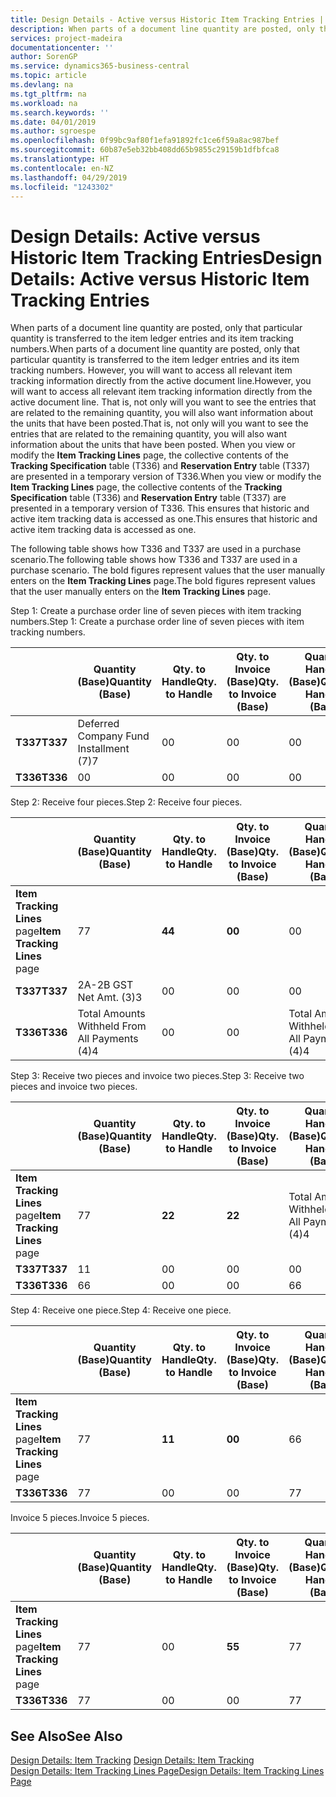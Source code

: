 ```yaml
---
title: Design Details - Active versus Historic Item Tracking Entries | Microsoft Docs
description: When parts of a document line quantity are posted, only that particular quantity is transferred to the item ledger entries and its item tracking numbers. However, you will want to access all relevant item tracking information directly from the active document line. That is, not only will you want to see the entries that are related to the remaining quantity, you will also want information about the units that have been posted. When you view or modify the **Item Tracking Lines** page, the collective contents of the **Tracking Specification** table (T336) and **Reservation Entry** table (T337) are presented in a temporary version of T336. This ensures that historic and active item tracking data is accessed as one.
services: project-madeira
documentationcenter: ''
author: SorenGP
ms.service: dynamics365-business-central
ms.topic: article
ms.devlang: na
ms.tgt_pltfrm: na
ms.workload: na
ms.search.keywords: ''
ms.date: 04/01/2019
ms.author: sgroespe
ms.openlocfilehash: 0f99bc9af80f1efa91892fc1ce6f59a8ac987bef
ms.sourcegitcommit: 60b87e5eb32bb408dd65b9855c29159b1dfbfca8
ms.translationtype: HT
ms.contentlocale: en-NZ
ms.lasthandoff: 04/29/2019
ms.locfileid: "1243302"
---
```

# <a name="design-details-active-versus-historic-item-tracking-entries"></a><span data-ttu-id="09547-107">Design Details: Active versus Historic Item Tracking Entries</span><span class="sxs-lookup"><span data-stu-id="09547-107">Design Details: Active versus Historic Item Tracking Entries</span></span>
<span data-ttu-id="09547-108">When parts of a document line quantity are posted, only that particular quantity is transferred to the item ledger entries and its item tracking numbers.</span><span class="sxs-lookup"><span data-stu-id="09547-108">When parts of a document line quantity are posted, only that particular quantity is transferred to the item ledger entries and its item tracking numbers.</span></span> <span data-ttu-id="09547-109">However, you will want to access all relevant item tracking information directly from the active document line.</span><span class="sxs-lookup"><span data-stu-id="09547-109">However, you will want to access all relevant item tracking information directly from the active document line.</span></span> <span data-ttu-id="09547-110">That is, not only will you want to see the entries that are related to the remaining quantity, you will also want information about the units that have been posted.</span><span class="sxs-lookup"><span data-stu-id="09547-110">That is, not only will you want to see the entries that are related to the remaining quantity, you will also want information about the units that have been posted.</span></span> <span data-ttu-id="09547-111">When you view or modify the **Item Tracking Lines** page, the collective contents of the **Tracking Specification** table (T336) and **Reservation Entry** table (T337) are presented in a temporary version of T336.</span><span class="sxs-lookup"><span data-stu-id="09547-111">When you view or modify the **Item Tracking Lines** page, the collective contents of the **Tracking Specification** table (T336) and **Reservation Entry** table (T337) are presented in a temporary version of T336.</span></span> <span data-ttu-id="09547-112">This ensures that historic and active item tracking data is accessed as one.</span><span class="sxs-lookup"><span data-stu-id="09547-112">This ensures that historic and active item tracking data is accessed as one.</span></span>  

 <span data-ttu-id="09547-113">The following table shows how T336 and T337 are used in a purchase scenario.</span><span class="sxs-lookup"><span data-stu-id="09547-113">The following table shows how T336 and T337 are used in a purchase scenario.</span></span> <span data-ttu-id="09547-114">The bold figures represent values that the user manually enters on the **Item Tracking Lines** page.</span><span class="sxs-lookup"><span data-stu-id="09547-114">The bold figures represent values that the user manually enters on the **Item Tracking Lines** page.</span></span>  

 <span data-ttu-id="09547-115">Step 1: Create a purchase order line of seven pieces with item tracking numbers.</span><span class="sxs-lookup"><span data-stu-id="09547-115">Step 1: Create a purchase order line of seven pieces with item tracking numbers.</span></span>  

||<span data-ttu-id="09547-116">**Quantity (Base)**</span><span class="sxs-lookup"><span data-stu-id="09547-116">**Quantity (Base)**</span></span>|<span data-ttu-id="09547-117">**Qty. to Handle**</span><span class="sxs-lookup"><span data-stu-id="09547-117">**Qty. to Handle**</span></span>|<span data-ttu-id="09547-118">**Qty. to Invoice (Base)**</span><span class="sxs-lookup"><span data-stu-id="09547-118">**Qty. to Invoice (Base)**</span></span>|<span data-ttu-id="09547-119">**Quantity Handled (Base)**</span><span class="sxs-lookup"><span data-stu-id="09547-119">**Quantity Handled (Base)**</span></span>|<span data-ttu-id="09547-120">**Quantity Invoiced (Base)**</span><span class="sxs-lookup"><span data-stu-id="09547-120">**Quantity Invoiced (Base)**</span></span>|  
|-|----------------------------------------------|--------------------------------------------|------------------------------------------------------|-------------------------------------------------------|--------------------------------------------------------|  
|<span data-ttu-id="09547-121">**T337**</span><span class="sxs-lookup"><span data-stu-id="09547-121">**T337**</span></span>|<span data-ttu-id="09547-122">Deferred Company Fund Installment (7)</span><span class="sxs-lookup"><span data-stu-id="09547-122">7</span></span>|<span data-ttu-id="09547-123">0</span><span class="sxs-lookup"><span data-stu-id="09547-123">0</span></span>|<span data-ttu-id="09547-124">0</span><span class="sxs-lookup"><span data-stu-id="09547-124">0</span></span>|<span data-ttu-id="09547-125">0</span><span class="sxs-lookup"><span data-stu-id="09547-125">0</span></span>|<span data-ttu-id="09547-126">0</span><span class="sxs-lookup"><span data-stu-id="09547-126">0</span></span>|  
|<span data-ttu-id="09547-127">**T336**</span><span class="sxs-lookup"><span data-stu-id="09547-127">**T336**</span></span>|<span data-ttu-id="09547-128">0</span><span class="sxs-lookup"><span data-stu-id="09547-128">0</span></span>|<span data-ttu-id="09547-129">0</span><span class="sxs-lookup"><span data-stu-id="09547-129">0</span></span>|<span data-ttu-id="09547-130">0</span><span class="sxs-lookup"><span data-stu-id="09547-130">0</span></span>|<span data-ttu-id="09547-131">0</span><span class="sxs-lookup"><span data-stu-id="09547-131">0</span></span>|<span data-ttu-id="09547-132">0</span><span class="sxs-lookup"><span data-stu-id="09547-132">0</span></span>|  

 <span data-ttu-id="09547-133">Step 2: Receive four pieces.</span><span class="sxs-lookup"><span data-stu-id="09547-133">Step 2: Receive four pieces.</span></span>  

||<span data-ttu-id="09547-134">**Quantity (Base)**</span><span class="sxs-lookup"><span data-stu-id="09547-134">**Quantity (Base)**</span></span>|<span data-ttu-id="09547-135">**Qty. to Handle**</span><span class="sxs-lookup"><span data-stu-id="09547-135">**Qty. to Handle**</span></span>|<span data-ttu-id="09547-136">**Qty. to Invoice (Base)**</span><span class="sxs-lookup"><span data-stu-id="09547-136">**Qty. to Invoice (Base)**</span></span>|<span data-ttu-id="09547-137">**Quantity Handled (Base)**</span><span class="sxs-lookup"><span data-stu-id="09547-137">**Quantity Handled (Base)**</span></span>|<span data-ttu-id="09547-138">**Quantity Invoiced (Base)**</span><span class="sxs-lookup"><span data-stu-id="09547-138">**Quantity Invoiced (Base)**</span></span>|  
|-|----------------------------------------------|--------------------------------------------|------------------------------------------------------|-------------------------------------------------------|--------------------------------------------------------|  
|<span data-ttu-id="09547-139">**Item Tracking Lines** page</span><span class="sxs-lookup"><span data-stu-id="09547-139">**Item Tracking Lines** page</span></span>|<span data-ttu-id="09547-140">7</span><span class="sxs-lookup"><span data-stu-id="09547-140">7</span></span>|<span data-ttu-id="09547-141">**4**</span><span class="sxs-lookup"><span data-stu-id="09547-141">**4**</span></span>|<span data-ttu-id="09547-142">**0**</span><span class="sxs-lookup"><span data-stu-id="09547-142">**0**</span></span>|<span data-ttu-id="09547-143">0</span><span class="sxs-lookup"><span data-stu-id="09547-143">0</span></span>|<span data-ttu-id="09547-144">0</span><span class="sxs-lookup"><span data-stu-id="09547-144">0</span></span>|  
|<span data-ttu-id="09547-145">**T337**</span><span class="sxs-lookup"><span data-stu-id="09547-145">**T337**</span></span>|<span data-ttu-id="09547-146">2A-2B GST Net Amt. (3)</span><span class="sxs-lookup"><span data-stu-id="09547-146">3</span></span>|<span data-ttu-id="09547-147">0</span><span class="sxs-lookup"><span data-stu-id="09547-147">0</span></span>|<span data-ttu-id="09547-148">0</span><span class="sxs-lookup"><span data-stu-id="09547-148">0</span></span>|<span data-ttu-id="09547-149">0</span><span class="sxs-lookup"><span data-stu-id="09547-149">0</span></span>|<span data-ttu-id="09547-150">0</span><span class="sxs-lookup"><span data-stu-id="09547-150">0</span></span>|  
|<span data-ttu-id="09547-151">**T336**</span><span class="sxs-lookup"><span data-stu-id="09547-151">**T336**</span></span>|<span data-ttu-id="09547-152">Total Amounts Withheld From All Payments (4)</span><span class="sxs-lookup"><span data-stu-id="09547-152">4</span></span>|<span data-ttu-id="09547-153">0</span><span class="sxs-lookup"><span data-stu-id="09547-153">0</span></span>|<span data-ttu-id="09547-154">0</span><span class="sxs-lookup"><span data-stu-id="09547-154">0</span></span>|<span data-ttu-id="09547-155">Total Amounts Withheld From All Payments (4)</span><span class="sxs-lookup"><span data-stu-id="09547-155">4</span></span>|<span data-ttu-id="09547-156">0</span><span class="sxs-lookup"><span data-stu-id="09547-156">0</span></span>|  

 <span data-ttu-id="09547-157">Step 3: Receive two pieces and invoice two pieces.</span><span class="sxs-lookup"><span data-stu-id="09547-157">Step 3: Receive two pieces and invoice two pieces.</span></span>  

||<span data-ttu-id="09547-158">**Quantity (Base)**</span><span class="sxs-lookup"><span data-stu-id="09547-158">**Quantity (Base)**</span></span>|<span data-ttu-id="09547-159">**Qty. to Handle**</span><span class="sxs-lookup"><span data-stu-id="09547-159">**Qty. to Handle**</span></span>|<span data-ttu-id="09547-160">**Qty. to Invoice (Base)**</span><span class="sxs-lookup"><span data-stu-id="09547-160">**Qty. to Invoice (Base)**</span></span>|<span data-ttu-id="09547-161">**Quantity Handled (Base)**</span><span class="sxs-lookup"><span data-stu-id="09547-161">**Quantity Handled (Base)**</span></span>|<span data-ttu-id="09547-162">**Quantity Invoiced (Base)**</span><span class="sxs-lookup"><span data-stu-id="09547-162">**Quantity Invoiced (Base)**</span></span>|  
|-|----------------------------------------------|--------------------------------------------|------------------------------------------------------|-------------------------------------------------------|--------------------------------------------------------|  
|<span data-ttu-id="09547-163">**Item Tracking Lines** page</span><span class="sxs-lookup"><span data-stu-id="09547-163">**Item Tracking Lines** page</span></span>|<span data-ttu-id="09547-164">7</span><span class="sxs-lookup"><span data-stu-id="09547-164">7</span></span>|<span data-ttu-id="09547-165">**2**</span><span class="sxs-lookup"><span data-stu-id="09547-165">**2**</span></span>|<span data-ttu-id="09547-166">**2**</span><span class="sxs-lookup"><span data-stu-id="09547-166">**2**</span></span>|<span data-ttu-id="09547-167">Total Amounts Withheld From All Payments (4)</span><span class="sxs-lookup"><span data-stu-id="09547-167">4</span></span>|<span data-ttu-id="09547-168">0</span><span class="sxs-lookup"><span data-stu-id="09547-168">0</span></span>|  
|<span data-ttu-id="09547-169">**T337**</span><span class="sxs-lookup"><span data-stu-id="09547-169">**T337**</span></span>|<span data-ttu-id="09547-170">1</span><span class="sxs-lookup"><span data-stu-id="09547-170">1</span></span>|<span data-ttu-id="09547-171">0</span><span class="sxs-lookup"><span data-stu-id="09547-171">0</span></span>|<span data-ttu-id="09547-172">0</span><span class="sxs-lookup"><span data-stu-id="09547-172">0</span></span>|<span data-ttu-id="09547-173">0</span><span class="sxs-lookup"><span data-stu-id="09547-173">0</span></span>|<span data-ttu-id="09547-174">0</span><span class="sxs-lookup"><span data-stu-id="09547-174">0</span></span>|  
|<span data-ttu-id="09547-175">**T336**</span><span class="sxs-lookup"><span data-stu-id="09547-175">**T336**</span></span>|<span data-ttu-id="09547-176">6</span><span class="sxs-lookup"><span data-stu-id="09547-176">6</span></span>|<span data-ttu-id="09547-177">0</span><span class="sxs-lookup"><span data-stu-id="09547-177">0</span></span>|<span data-ttu-id="09547-178">0</span><span class="sxs-lookup"><span data-stu-id="09547-178">0</span></span>|<span data-ttu-id="09547-179">6</span><span class="sxs-lookup"><span data-stu-id="09547-179">6</span></span>|<span data-ttu-id="09547-180">2</span><span class="sxs-lookup"><span data-stu-id="09547-180">2</span></span>|  

 <span data-ttu-id="09547-181">Step 4: Receive one piece.</span><span class="sxs-lookup"><span data-stu-id="09547-181">Step 4: Receive one piece.</span></span>  

||<span data-ttu-id="09547-182">**Quantity (Base)**</span><span class="sxs-lookup"><span data-stu-id="09547-182">**Quantity (Base)**</span></span>|<span data-ttu-id="09547-183">**Qty. to Handle**</span><span class="sxs-lookup"><span data-stu-id="09547-183">**Qty. to Handle**</span></span>|<span data-ttu-id="09547-184">**Qty. to Invoice (Base)**</span><span class="sxs-lookup"><span data-stu-id="09547-184">**Qty. to Invoice (Base)**</span></span>|<span data-ttu-id="09547-185">**Quantity Handled (Base)**</span><span class="sxs-lookup"><span data-stu-id="09547-185">**Quantity Handled (Base)**</span></span>|<span data-ttu-id="09547-186">**Quantity Invoiced (Base)**</span><span class="sxs-lookup"><span data-stu-id="09547-186">**Quantity Invoiced (Base)**</span></span>|  
|-|----------------------------------------------|--------------------------------------------|------------------------------------------------------|-------------------------------------------------------|--------------------------------------------------------|  
|<span data-ttu-id="09547-187">**Item Tracking Lines** page</span><span class="sxs-lookup"><span data-stu-id="09547-187">**Item Tracking Lines** page</span></span>|<span data-ttu-id="09547-188">7</span><span class="sxs-lookup"><span data-stu-id="09547-188">7</span></span>|<span data-ttu-id="09547-189">**1**</span><span class="sxs-lookup"><span data-stu-id="09547-189">**1**</span></span>|<span data-ttu-id="09547-190">**0**</span><span class="sxs-lookup"><span data-stu-id="09547-190">**0**</span></span>|<span data-ttu-id="09547-191">6</span><span class="sxs-lookup"><span data-stu-id="09547-191">6</span></span>|<span data-ttu-id="09547-192">2</span><span class="sxs-lookup"><span data-stu-id="09547-192">2</span></span>|  
|<span data-ttu-id="09547-193">**T336**</span><span class="sxs-lookup"><span data-stu-id="09547-193">**T336**</span></span>|<span data-ttu-id="09547-194">7</span><span class="sxs-lookup"><span data-stu-id="09547-194">7</span></span>|<span data-ttu-id="09547-195">0</span><span class="sxs-lookup"><span data-stu-id="09547-195">0</span></span>|<span data-ttu-id="09547-196">0</span><span class="sxs-lookup"><span data-stu-id="09547-196">0</span></span>|<span data-ttu-id="09547-197">7</span><span class="sxs-lookup"><span data-stu-id="09547-197">7</span></span>|<span data-ttu-id="09547-198">2</span><span class="sxs-lookup"><span data-stu-id="09547-198">2</span></span>|  

 <span data-ttu-id="09547-199">Invoice 5 pieces.</span><span class="sxs-lookup"><span data-stu-id="09547-199">Invoice 5 pieces.</span></span>  

||<span data-ttu-id="09547-200">**Quantity (Base)**</span><span class="sxs-lookup"><span data-stu-id="09547-200">**Quantity (Base)**</span></span>|<span data-ttu-id="09547-201">**Qty. to Handle**</span><span class="sxs-lookup"><span data-stu-id="09547-201">**Qty. to Handle**</span></span>|<span data-ttu-id="09547-202">**Qty. to Invoice (Base)**</span><span class="sxs-lookup"><span data-stu-id="09547-202">**Qty. to Invoice (Base)**</span></span>|<span data-ttu-id="09547-203">**Quantity Handled (Base)**</span><span class="sxs-lookup"><span data-stu-id="09547-203">**Quantity Handled (Base)**</span></span>|<span data-ttu-id="09547-204">**Quantity Invoiced (Base)**</span><span class="sxs-lookup"><span data-stu-id="09547-204">**Quantity Invoiced (Base)**</span></span>|  
|-|----------------------------------------------|--------------------------------------------|------------------------------------------------------|-------------------------------------------------------|--------------------------------------------------------|  
|<span data-ttu-id="09547-205">**Item Tracking Lines** page</span><span class="sxs-lookup"><span data-stu-id="09547-205">**Item Tracking Lines** page</span></span>|<span data-ttu-id="09547-206">7</span><span class="sxs-lookup"><span data-stu-id="09547-206">7</span></span>|<span data-ttu-id="09547-207">0</span><span class="sxs-lookup"><span data-stu-id="09547-207">0</span></span>|<span data-ttu-id="09547-208">**5**</span><span class="sxs-lookup"><span data-stu-id="09547-208">**5**</span></span>|<span data-ttu-id="09547-209">7</span><span class="sxs-lookup"><span data-stu-id="09547-209">7</span></span>|<span data-ttu-id="09547-210">2</span><span class="sxs-lookup"><span data-stu-id="09547-210">2</span></span>|  
|<span data-ttu-id="09547-211">**T336**</span><span class="sxs-lookup"><span data-stu-id="09547-211">**T336**</span></span>|<span data-ttu-id="09547-212">7</span><span class="sxs-lookup"><span data-stu-id="09547-212">7</span></span>|<span data-ttu-id="09547-213">0</span><span class="sxs-lookup"><span data-stu-id="09547-213">0</span></span>|<span data-ttu-id="09547-214">0</span><span class="sxs-lookup"><span data-stu-id="09547-214">0</span></span>|<span data-ttu-id="09547-215">7</span><span class="sxs-lookup"><span data-stu-id="09547-215">7</span></span>|<span data-ttu-id="09547-216">7</span><span class="sxs-lookup"><span data-stu-id="09547-216">7</span></span>|  

## <a name="see-also"></a><span data-ttu-id="09547-217">See Also</span><span class="sxs-lookup"><span data-stu-id="09547-217">See Also</span></span>  
 <span data-ttu-id="09547-218">[Design Details: Item Tracking](design-details-item-tracking.md) </span><span class="sxs-lookup"><span data-stu-id="09547-218">[Design Details: Item Tracking](design-details-item-tracking.md) </span></span>  
 [<span data-ttu-id="09547-219">Design Details: Item Tracking Lines Page</span><span class="sxs-lookup"><span data-stu-id="09547-219">Design Details: Item Tracking Lines Page</span></span>](design-details-item-tracking-lines-window.md)

